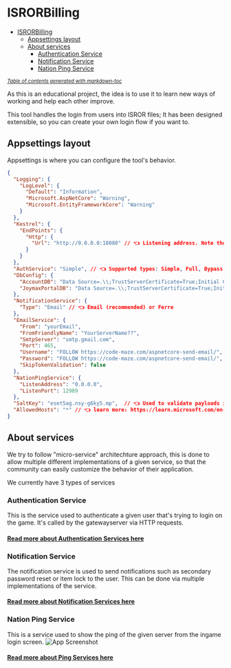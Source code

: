 # ISRORBilling
- [ISRORBilling](#isrorbilling)
    * [Appsettings layout](#appsettings-layout)
    * [About services](#about-services)
        + [Authentication Service](#authentication-service)
        + [Notification Service](#notification-service)
        + [Nation Ping Service](#nation-ping-service)

<small><i><a href='http://ecotrust-canada.github.io/markdown-toc/'>Table of contents generated with markdown-toc</a></i></small>


As this is an educational project, the idea is to use it to learn new ways of working and help each other improve.


This tool handles the login from users into ISROR files; It has been designed extensible, so you can create your own login flow if you want to.

## Appsettings layout
Appsettings is where you can configure the tool's behavior.

```json
{
  "Logging": {
    "LogLevel": {
      "Default": "Information",
      "Microsoft.AspNetCore": "Warning",
      "Microsoft.EntityFrameworkCore": "Warning"
    }
  },
  "Kestrel": {
    "EndPoints": {
      "Http": {
        "Url": "http://0.0.0.0:18080" // 👈 Listening address. Note the port 18080 to avoid collisions.
      }
    }
  },
  "AuthService": "Simple", // 👈 Supported types: Simple, Full, Bypass, Nemo.
  "DbConfig": {
    "AccountDB": "Data Source=.\\;TrustServerCertificate=True;Initial Catalog=SILKROAD_R_ACCOUNT;User ID=sa;Password=1;",
    "JoymaxPortalDB": "Data Source=.\\;TrustServerCertificate=True;Initial Catalog=GB_JoymaxPortal;User ID=sa;Password=1;"
  },
  "NotificationService": {
    "Type": "Email" // 👈 Email (recommended) or Ferre
  },
  "EmailService": {
    "From": "yourEmail",
    "FromFriendlyName": "YourServerName??",
    "SmtpServer": "smtp.gmail.com",
    "Port": 465,
    "Username": "FOLLOW https://code-maze.com/aspnetcore-send-email/",
    "Password": "FOLLOW https://code-maze.com/aspnetcore-send-email/",
    "SkipTokenValidation": false
  },
  "NationPingService": {
    "ListenAddress": "0.0.0.0",
    "ListenPort": 12989
  },
  "SaltKey": "eset5ag.nsy-g6ky5.mp",  // 👈 Used to validate payloads in some of the auth services. it must match the GatewayServer hardcoded value!
  "AllowedHosts": "*" // 👈 learn more: https://learn.microsoft.com/en-us/aspnet/core/fundamentals/servers/kestrel/host-filtering?view=aspnetcore-6.0
}
```

## About services
We try to follow "micro-service" architechture approach, this is done to allow multiple different implementations of a given service, so that the community can easily customize the behavior of their application.

We currently have 3 types of services


### Authentication Service
This is the service used to authenticate a given user that's trying to login on the game. It's called by the gatewayserver via HTTP requests.

#### [Read more about Authentication Services here](/Services/Authentication/README.md)

### Notification Service
The notification service is used to send notifications such as secondary password reset or item lock to the user. This can be done via multiple implementations of the service.

#### [Read more about Notification Services here](/Services/Notification/README.md)

### Nation Ping Service
This is a service used to show the ping of the given server from the ingame login screen.
![App Screenshot](https://i.imgur.com/iOMPFBL.png)

#### [Read more about Ping Services here](/Services/Ping/README.md)